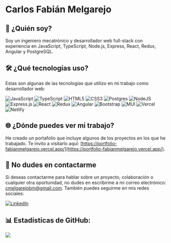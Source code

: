 # Carlos Fabián Melgarejo

## 👋 ¿Quién soy?

Soy un ingeniero mecatrónico y desarrollador web full-stack con experiencia en JavaScript, TypeScript, Node.js, Express, React, Redux, Angular y PostgreSQL.

## 🛠 ¿Qué tecnologías uso?

Estas son algunas de las tecnologías que utilizo en mi trabajo como desarrollador web:

![JavaScript](https://img.shields.io/badge/javascript-%23323330.svg?style=for-the-badge&logo=javascript&logoColor=%23F7DF1E) ![TypeScript](https://img.shields.io/badge/typescript-%23007ACC.svg?style=for-the-badge&logo=typescript&logoColor=white) ![HTML5](https://img.shields.io/badge/html5-%23E34F26.svg?style=for-the-badge&logo=html5&logoColor=white) ![CSS3](https://img.shields.io/badge/css3-%231572B6.svg?style=for-the-badge&logo=css3&logoColor=white) ![Postgres](https://img.shields.io/badge/postgres-%23316192.svg?style=for-the-badge&logo=postgresql&logoColor=white)  ![NodeJS](https://img.shields.io/badge/node.js-6DA55F?style=for-the-badge&logo=node.js&logoColor=white) ![Express.js](https://img.shields.io/badge/express.js-%23404d59.svg?style=for-the-badge&logo=express&logoColor=%2361DAFB) ![React](https://img.shields.io/badge/react-%2320232a.svg?style=for-the-badge&logo=react&logoColor=%2361DAFB) ![Redux](https://img.shields.io/badge/redux-%23593d88.svg?style=for-the-badge&logo=redux&logoColor=white) ![Angular](https://img.shields.io/badge/Angular-DD0031?style=for-the-badge&logo=angular&logoColor=white) ![Bootstrap](https://img.shields.io/badge/bootstrap-%23563D7C.svg?style=for-the-badge&logo=bootstrap&logoColor=white) ![MUI](https://img.shields.io/badge/MUI-%230081CB.svg?style=for-the-badge&logo=material-ui&logoColor=white) ![Vercel](https://img.shields.io/badge/vercel-%23000000.svg?style=for-the-badge&logo=vercel&logoColor=white) ![Netlify](https://img.shields.io/badge/netlify-%23000000.svg?style=for-the-badge&logo=netlify&logoColor=#00C7B7)

## 🌐 ¿Dónde puedes ver mi trabajo?

He creado un portafolio que incluye algunos de los proyectos en los que he trabajado. Te invito a visitarlo aquí: [https://portfolio-fabianmelgarejo.vercel.app/](https://portfolio-fabianmelgarejo.vercel.app/).

## 📧 No dudes en contactarme

Si deseas contactarme para hablar sobre un proyecto, colaboración o cualquier otra oportunidad, no dudes en escribirme a mi correo electrónico: cmelgarejobm@gmail.com. También puedes seguirme en mis redes sociales:

[![LinkedIn](https://img.shields.io/badge/LinkedIn-%230077B5.svg?logo=linkedin&logoColor=white)](https://linkedin.com/in/cmelgarejobm/) 

## 📊 Estadísticas de GitHub:
![](https://github-readme-streak-stats.herokuapp.com/?user=fabianbm15&theme=dark&hide_border=false)

